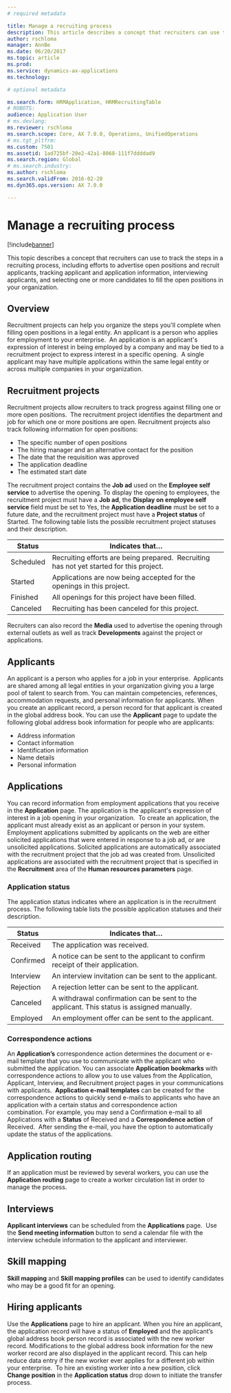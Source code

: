 ```yaml
---
# required metadata

title: Manage a recruiting process
description: This article describes a concept that recruiters can use to track the steps in a recruiting process, including efforts to advertise open positions and recruit applicants, tracking applicant and application information, interviewing applicants, and selecting one or more candidates to fill the open positions in your organization.
author: rschloma
manager: AnnBe
ms.date: 06/20/2017
ms.topic: article
ms.prod: 
ms.service: dynamics-ax-applications
ms.technology: 

# optional metadata

ms.search.form: HRMApplication, HRMRecruitingTable
# ROBOTS: 
audience: Application User
# ms.devlang: 
ms.reviewer: rschloma
ms.search.scope: Core, AX 7.0.0, Operations, UnifiedOperations
# ms.tgt_pltfrm: 
ms.custom: 7501
ms.assetid: 1ad725bf-20e2-42a1-8068-111f7ddddad9
ms.search.region: Global
# ms.search.industry: 
ms.author: rschloma
ms.search.validFrom: 2016-02-28
ms.dyn365.ops.version: AX 7.0.0

---
```


# Manage a recruiting process

[!include[banner](../includes/banner.md)]


This topic describes a concept that recruiters can use to track the steps in a recruiting process, including efforts to advertise open positions and recruit applicants, tracking applicant and application information, interviewing applicants, and selecting one or more candidates to fill the open positions in your organization.

Overview
--------

Recruitment projects can help you organize the steps you'll complete when filling open positions in a legal entity. An applicant is a person who applies for employment to your enterprise.  An application is an applicant's expression of interest in being employed by a company and may be tied to a recruitment project to express interest in a specific opening.  A single applicant may have multiple applications within the same legal entity or across multiple companies in your organization.

Recruitment projects
--------------------

Recruitment projects allow recruiters to track progress against filling one or more open positions.  The recruitment project identifies the department and job for which one or more positions are open. Recruitment projects also track following information for open positions:
-   The specific number of open positions
-   The hiring manager and an alternative contact for the position
-   The date that the requisition was approved
-   The application deadline
-   The estimated start date

The recruitment project contains the **Job ad** used on the **Employee self service** to advertise the opening. To display the opening to employees, the recruitment project must have a **Job ad**, the **Display on employee self service** field must be set to Yes, the **Application deadline** must be set to a future date, and the recruitment project must have a **Project status** of Started. The following table lists the possible recruitment project statuses and their description.

| **Status**    | **Indicates that…**                                                                  |
|-----------|------------------------------------------------------------------------------------------|
| Scheduled | Recruiting efforts are being prepared.  Recruiting has not yet started for this project. |
| Started   | Applications are now being accepted for the openings in this project.                    |
| Finished  | All openings for this project have been filled.                                          |
| Canceled  | Recruiting has been canceled for this project.                                           |

Recruiters can also record the **Media** used to advertise the opening through external outlets as well as track **Developments** against the project or applications.

Applicants
----------

An applicant is a person who applies for a job in your enterprise.  Applicants are shared among all legal entities in your organization giving you a large pool of talent to search from. You can maintain competencies, references, accommodation requests, and personal information for applicants. When you create an applicant record, a person record for that applicant is created in the global address book. You can use the **Applicant** page to update the following global address book information for people who are applicants:
-   Address information
-   Contact information
-   Identification information
-   Name details
-   Personal information

## Applications
You can record information from employment applications that you receive in the **Application** page. The application is the applicant's expression of interest in a job opening in your organization.  To create an application, the applicant must already exist as an applicant or person in your system.
Employment applications submitted by applicants on the web are either solicited applications that were entered in response to a job ad, or are unsolicited applications. Solicited applications are automatically associated with the recruitment project that the job ad was created from. Unsolicited applications are associated with the recruitment project that is specified in the **Recruitment** area of the **Human resources parameters** page.
### Application status

The application status indicates where an application is in the recruitment process. The following table lists the possible application statuses and their description.

| Status    | Indicates that…                                                                           |
|-----------|-------------------------------------------------------------------------------------------|
| Received  | The application was received.                                                             |
| Confirmed | A notice can be sent to the applicant to confirm receipt of their application.            |
| Interview | An interview invitation can be sent to the applicant.                                     |
| Rejection | A rejection letter can be sent to the applicant.                                          |
| Canceled  | A withdrawal confirmation can be sent to the applicant. This status is assigned manually. |
| Employed  | An employment offer can be sent to the applicant.                                         |

### Correspondence actions

An **Application’s** correspondence action determines the document or e-mail template that you use to communicate with the applicant who submitted the application. You can associate **Application bookmarks** with correspondence actions to allow you to use values from the Application, Applicant, Interview, and Recruitment project pages in your communications with applicants.  **Application e-mail templates** can be created for the correspondence actions to quickly send e-mails to applicants who have an application with a certain status and correspondence action combination. For example, you may send a Confirmation e-mail to all Applications with a **Status** of Received and a **Correspondence action** of Received.  After sending the e-mail, you have the option to automatically update the status of the applications.

## Application routing

If an application must be reviewed by several workers, you can use the **Application routing** page to create a worker circulation list in order to manage the process.

## Interviews

**Applicant interviews** can be scheduled from the **Applications** page.  Use the **Send meeting information** button to send a calendar file with the interview schedule information to the applicant and interviewer.

## Skill mapping

**Skill mapping** and **Skill mapping profiles** can be used to identify candidates who may be a good fit for an opening.

## Hiring applicants

Use the **Applications** page to hire an applicant. When you hire an applicant, the application record will have a status of **Employed** and the applicant’s global address book person record is associated with the new worker record. Modifications to the global address book information for the new worker record are also displayed in the applicant record. This can help reduce data entry if the new worker ever applies for a different job within your enterprise.  To hire an existing worker into a new position, click **Change position** in the **Application status** drop down to initiate the transfer process.





